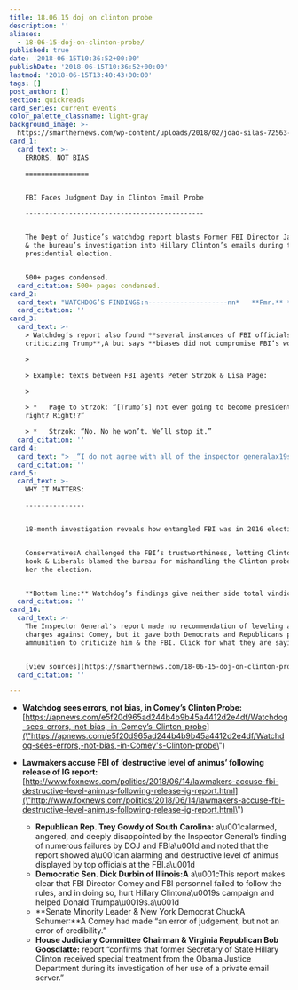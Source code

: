```yaml
---
title: 18.06.15 doj on clinton probe
description: ''
aliases:
  - 18-06-15-doj-on-clinton-probe/
published: true
date: '2018-06-15T10:36:52+00:00'
publishDate: '2018-06-15T10:36:52+00:00'
lastmod: '2018-06-15T13:40:43+00:00'
tags: []
post_author: []
section: quickreads
card_series: current events
color_palette_classname: light-gray
background_image: >-
  https://smarthernews.com/wp-content/uploads/2018/02/joao-silas-72563-unsplash-360x360.jpg
card_1:
  card_text: >-
    ERRORS, NOT BIAS

    ================


    FBI Faces Judgment Day in Clinton Email Probe

    ---------------------------------------------


    The Dept of Justice’s watchdog report blasts Former FBI Director James Comey
    & the bureau’s investigation into Hillary Clinton’s emails during the 2016
    presidential election.


    500+ pages condensed.
  card_citation: 500+ pages condensed.
card_2:
  card_text: "WATCHDOG’S FINDINGS:n--------------------nn*   **Fmr.** **FBI Dir. James Comey was found ax1Cinsubordinate”** in holding a 2016 news conf. announcing FBI would not recommend criminal charges in Clinton investigation.n*   Criticized Comeyax19s decision to notify Congress FBI was reopening Clinton email probe 9 days before election.n*   Comey’s actions **“negatively impacted the perception of FBI.”**"
  card_citation: ''
card_3:
  card_text: >-
    > Watchdog’s report also found **several instances of FBI officials
    criticizing Trump**,A but says **biases did not compromise FBI’s work**.

    > 

    > Example: texts between FBI agents Peter Strzok & Lisa Page:

    > 

    > *   Page to Strzok: “[Trump’s] not ever going to become president,
    right? Right!?”

    > *   Strzok: “No. No he won’t. We’ll stop it.”
  card_citation: ''
card_4:
  card_text: "> _“I do not agree with all of the inspector generalax19s conclusions, but I respect the work of his office and salute its professionalism.”_  n> Fmr. FBI Dir. James Comeyn> n> _“(Report) reaffirmed the president’s suspicions about Comey’s conduct and the political bias among some of the members of the FBI.”A_  n> Press Secretary Sarah Sandersn> n> _“But my emails.”_  n> Hillary Clinton tweet"
  card_citation: ''
card_5:
  card_text: >-
    WHY IT MATTERS:

    ---------------


    18-month investigation reveals how entangled FBI was in 2016 election.


    ConservativesA challenged the FBI’s trustworthiness, letting Clinton off the
    hook & Liberals blamed the bureau for mishandling the Clinton probe, costing
    her the election.


    **Bottom line:** Watchdog’s findings give neither side total vindication.
  card_citation: ''
card_10:
  card_text: >-
    The Inspector General's report made no recommendation of leveling any
    charges against Comey, but it gave both Democrats and Republicans plenty of
    ammunition to criticize him & the FBI. Click for what they are saying.


    [view sources](https://smarthernews.com/18-06-15-doj-on-clinton-probe/)
  card_citation: ''

---
```

*   **Watchdog sees errors, not bias, in Comey’s Clinton Probe:**  
    [https://apnews.com/e5f20d965ad244b4b9b45a4412d2e4df/Watchdog-sees-errors,-not-bias,-in-Comey’s-Clinton-probe](\"https://apnews.com/e5f20d965ad244b4b9b45a4412d2e4df/Watchdog-sees-errors,-not-bias,-in-Comey's-Clinton-probe\")
*   **Lawmakers accuse FBI of ‘destructive level of animus’ following release of IG report:**  
    [http://www.foxnews.com/politics/2018/06/14/lawmakers-accuse-fbi-destructive-level-animus-following-release-ig-report.html](\"http://www.foxnews.com/politics/2018/06/14/lawmakers-accuse-fbi-destructive-level-animus-following-release-ig-report.html\")
    
    *   **Republican Rep. Trey Gowdy of South Carolina:** a\\u001calarmed, angered, and deeply disappointed by the Inspector General’s finding of numerous failures by DOJ and FBIa\\u001d and noted that the report showed a\\u001can alarming and destructive level of animus displayed by top officials at the FBI.a\\u001d
    *   **Democratic Sen. Dick Durbin of Illinois:A** a\\u001cThis report makes clear that FBI Director Comey and FBI personnel failed to follow the rules, and in doing so, hurt Hillary Clintona\\u0019s campaign and helped Donald Trumpa\\u0019s.a\\u001d
    *   **Senate Minority Leader & New York Democrat ChuckA Schumer:**A Comey had made “an error of judgement, but not an error of credibility.”
    *   **House Judiciary Committee Chairman & Virginia Republican Bob Goosdlatte:** report “confirms that former Secretary of State Hillary Clinton received special treatment from the Obama Justice Department during its investigation of her use of a private email server.”